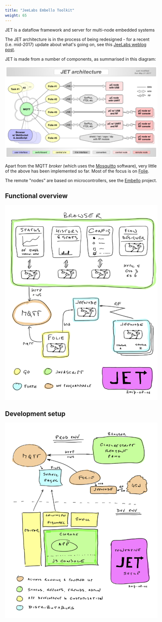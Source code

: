 ```yaml
---
title: "JeeLabs Embello Toolkit"
weight: 65
---
```


JET is a dataflow framework and server for
multi-node embedded systems
<!--more-->

The JET architecture is in the process of being
redesigned - for a recent (i.e. mid-2017) update about what's going on, see this
[JeeLabs weblog post](http://jeelabs.org/2017/05/revisiting-the-jet-design/).

JET is made from a number of components, as summarised in this diagram:

![](jet-arch.png?width=500px)

Apart from the MQTT _broker_ (which uses the [Mosquitto](https://mosquitto.org)
software), very little of the above has been implemented so far. Most of the
focus is on [Folie](http://folie.jeelabs.org).

The remote "nodes" are based on microcontrollers, see the
[Embello](http://embello.jeelabs.org) project.

## Functional overview

![](jet-conceptual.png?width=500px)

## Development setup

![](jet-setup.png?width=500px)
